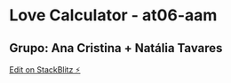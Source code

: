 # Love Calculator - at06-aam
## Grupo: Ana Cristina + Natália Tavares
[Edit on StackBlitz ⚡️](https://stackblitz.com/edit/ionic-kxi9hc)
